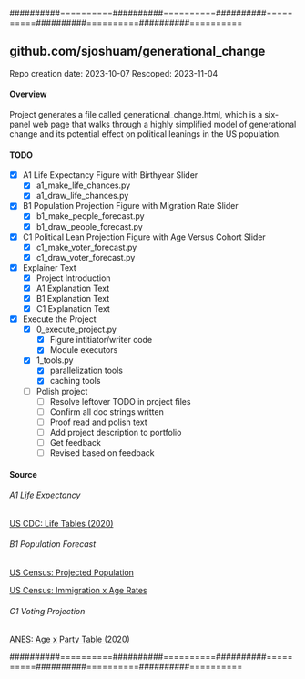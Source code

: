 ##########==========##########==========##########==========##########==========##########==========

## github.com/sjoshuam/generational_change
Repo creation date: 2023-10-07
Rescoped: 2023-11-04

#### Overview

Project generates a file called generational_change.html, which is a six-panel web page
that walks through a highly simplified model of generational change and its potential effect
on political leanings in the US population.

#### TODO

- [X] A1 Life Expectancy Figure with Birthyear Slider 
  - [X] a1_make_life_chances.py
  - [X] a1_draw_life_chances.py
- [X] B1 Population Projection Figure with Migration Rate Slider
  - [X] b1_make_people_forecast.py
  - [X] b1_draw_people_forecast.py
- [X] C1 Political Lean Projection Figure with Age Versus Cohort Slider
  - [X] c1_make_voter_forecast.py
  - [X] c1_draw_voter_forecast.py
- [X] Explainer Text
  - [X] Project Introduction
  - [X] A1 Explanation Text
  - [X] B1 Explanation Text
  - [X] C1 Explanation Text
- [X] Execute the Project
  - [X] 0_execute_project.py
    - [X] Figure intitiator/writer code
    - [X] Module executors
  - [X] 1_tools.py
    - [X] parallelization tools
    - [X] caching tools
  - [ ] Polish project
    - [ ] Resolve leftover TODO in project files
    - [ ] Confirm all doc strings written
    - [ ] Proof read and polish text
    - [ ] Add project description to portfolio
    - [ ] Get feedback
    - [ ] Revised based on feedback

#### Source

###### A1 Life Expectancy

[US CDC: Life Tables (2020)](https://www.cdc.gov/nchs/data/nvsr/nvsr71/nvsr71-01.pdf)

###### B1 Population Forecast

[US Census: Projected Population](https://www.census.gov/data/tables/2017/demo/popproj/2017-summary-tables.html)

[US Census: Immigration x Age Rates](https://www2.census.gov/programs-surveys/popproj/technical-documentation/methodology/methodstatement17.pdf)

###### C1 Voting Projection

[ANES: Age x Party Table (2020)](https://sda.berkeley.edu/sdaweb/analysis/exec?formid=tbf&sdaprog=tables&dataset=nes2020full&sec508=false&row=V201507x&column=V201200&weightlist=V200010b&rowpct=on&design=complex&cflevel=95&weightedn=on&color=on&ch_type=stackedbar&ch_color=yes&ch_width=600&ch_height=400&ch_orientation=vertical&ch_effects=use2D&decpcts=1&decse=1&decdeft=3&decwn=1&decstats=2&csvformat=no&csvfilename=tables.csv)

##########==========##########==========##########==========##########==========##########==========
